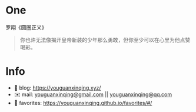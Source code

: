 
# One 
 
  
罗翔《圆圈正义》 
 
>你也许无法像揭开皇帝新装的少年那么勇敢，但你至少可以在心里为他点赞喝彩。        
 

# Info

- 📝 blog: https://youguanxinqing.xyz/
- ✉️  mail: youguanxinqing@gmail.com || youguanxinqing@qq.com
- 📙 favorites: https://youguanxinqing.github.io/favorites/#/
